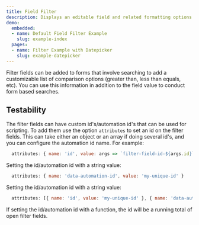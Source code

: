 ```yaml
---
title: Field Filter
description: Displays an editable field and related formatting options. A user can enter and format alphanumeric data. Best for long-form content that may require formatting and embedded media.
demo:
  embedded:
  - name: Default Field Filter Example
    slug: example-index
  pages:
  - name: Filter Example with Datepicker
    slug: example-datepicker
---
```


Filter fields can be added to forms that involve searching to add a customizable list of comparison options (greater than, less than equals, etc).
You can use this information in addition to the field value to conduct form based searches.

## Testability

The filter fields can have custom id's/automation id's that can be used for scripting. To add them use the option `attributes` to set an id on the filter fields. This can take either an object or an array if doing several id's, and you can configure the automation id name. For example:

```js
  attributes: { name: 'id', value: args => `filter-field-id-${args.id}` }
```

Setting the id/automation id with a string value:

```js
  attributes: { name: 'data-automation-id', value: 'my-unique-id' }
```

Setting the id/automation id with a string value:

```js
  attributes: [{ name: 'id', value: 'my-unique-id' }, { name: 'data-automation-id', value: 'my-unique-id' }]
```

If setting the id/automation id with a function, the id will be a running total of open filter fields.
